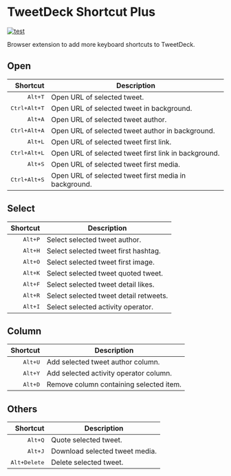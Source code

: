 # TweetDeck Shortcut Plus

[![test](https://github.com/r7kamura/tweetdeck-shortcut-plus/actions/workflows/test.yml/badge.svg)](https://github.com/r7kamura/tweetdeck-shortcut-plus/actions/workflows/test.yml)

Browser extension to add more keyboard shortcuts to TweetDeck.

## Open

|              Shortcut | Description                                           |
| --------------------: | ----------------------------------------------------- |
|      <kbd>Alt+T</kbd> | Open URL of selected tweet.                           |
| <kbd>Ctrl+Alt+T</kbd> | Open URL of selected tweet in background.             |
|      <kbd>Alt+A</kbd> | Open URL of selected tweet author.                    |
| <kbd>Ctrl+Alt+A</kbd> | Open URL of selected tweet author in background.      |
|      <kbd>Alt+L</kbd> | Open URL of selected tweet first link.                |
| <kbd>Ctrl+Alt+L</kbd> | Open URL of selected tweet first link in background.  |
|      <kbd>Alt+S</kbd> | Open URL of selected tweet first media.               |
| <kbd>Ctrl+Alt+S</kbd> | Open URL of selected tweet first media in background. |

## Select

|         Shortcut | Description                            |
| ---------------: | -------------------------------------- |
| <kbd>Alt+P</kbd> | Select selected tweet author.          |
| <kbd>Alt+H</kbd> | Select selected tweet first hashtag.   |
| <kbd>Alt+O</kbd> | Select selected tweet first image.     |
| <kbd>Alt+K</kbd> | Select selected tweet quoted tweet.    |
| <kbd>Alt+F</kbd> | Select selected tweet detail likes.    |
| <kbd>Alt+R</kbd> | Select selected tweet detail retweets. |
| <kbd>Alt+I</kbd> | Select selected activity operator.     |

## Column

|         Shortcut | Description                             |
| ---------------: | --------------------------------------- |
| <kbd>Alt+U</kbd> | Add selected tweet author column.       |
| <kbd>Alt+Y</kbd> | Add selected activity operator column.  |
| <kbd>Alt+D</kbd> | Remove column containing selected item. |

## Others

|              Shortcut | Description                    |
| --------------------: | ------------------------------ |
|      <kbd>Alt+Q</kbd> | Quote selected tweet.          |
|      <kbd>Alt+J</kbd> | Download selected tweet media. |
| <kbd>Alt+Delete</kbd> | Delete selected tweet.         |
